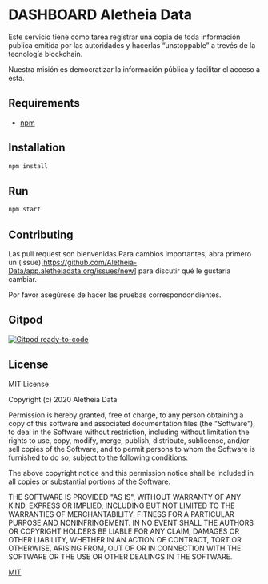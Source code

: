 # DASHBOARD Aletheia Data

Este servicio tiene como tarea registrar una copia de toda información publica emitida por las autoridades y hacerlas “unstoppable” a trevés de la tecnología blockchain.

Nuestra misión es democratizar la información pública y facilitar el acceso a esta.

## Requirements

- [npm](https://www.npmjs.com/)

## Installation

```bash
npm install
```

## Run

```bash
npm start
```

## Contributing

Las pull request son bienvenidas.Para cambios importantes, abra primero un (issue)[https://github.com/Aletheia-Data/app.aletheiadata.org/issues/new] para discutir qué le gustaría cambiar.

Por favor asegúrese de hacer las pruebas correspondondientes.

## Gitpod

[![Gitpod ready-to-code](https://img.shields.io/badge/Gitpod-ready--to--code-blue?logo=gitpod)](https://gitpod.io/#https://github.com/EnzoVezzaro/heptastadion.aletheiadata.org)

## License

MIT License

Copyright (c) 2020 Aletheia Data

Permission is hereby granted, free of charge, to any person obtaining a copy
of this software and associated documentation files (the "Software"), to deal
in the Software without restriction, including without limitation the rights
to use, copy, modify, merge, publish, distribute, sublicense, and/or sell
copies of the Software, and to permit persons to whom the Software is
furnished to do so, subject to the following conditions:

The above copyright notice and this permission notice shall be included in all
copies or substantial portions of the Software.

THE SOFTWARE IS PROVIDED "AS IS", WITHOUT WARRANTY OF ANY KIND, EXPRESS OR
IMPLIED, INCLUDING BUT NOT LIMITED TO THE WARRANTIES OF MERCHANTABILITY,
FITNESS FOR A PARTICULAR PURPOSE AND NONINFRINGEMENT. IN NO EVENT SHALL THE
AUTHORS OR COPYRIGHT HOLDERS BE LIABLE FOR ANY CLAIM, DAMAGES OR OTHER
LIABILITY, WHETHER IN AN ACTION OF CONTRACT, TORT OR OTHERWISE, ARISING FROM,
OUT OF OR IN CONNECTION WITH THE SOFTWARE OR THE USE OR OTHER DEALINGS IN THE
SOFTWARE.

[MIT](https://choosealicense.com/licenses/mit/)
